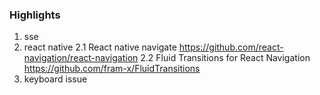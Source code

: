 ### Highlights
1. sse
2. react native
2.1 React native navigate https://github.com/react-navigation/react-navigation
2.2 Fluid Transitions for React Navigation https://github.com/fram-x/FluidTransitions
3. keyboard issue